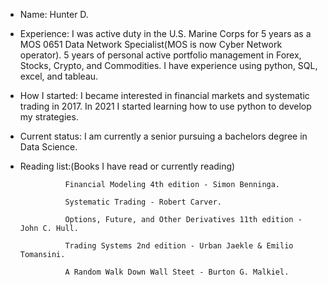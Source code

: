 - Name: Hunter D. 
- Experience: I was active duty in the U.S. Marine Corps for 5 years as a MOS 0651 Data Network Specialist(MOS is now Cyber                       Network operator).
              5 years of personal active portfolio management in Forex, Stocks, Crypto, and Commodities.
              I have experience using python, SQL, excel, and tableau.

- How I started: I became interested in financial markets and systematic trading in 2017. In 2021 I started learning how to use                      python to develop my strategies.  

- Current status: I am currently a senior pursuing a bachelors degree in Data Science. 

- Reading list:(Books I have read or currently reading) 
                
                Financial Modeling 4th edition - Simon Benninga.
                
                Systematic Trading - Robert Carver.
                
                Options, Future, and Other Derivatives 11th edition - John C. Hull.
                
                Trading Systems 2nd edition - Urban Jaekle & Emilio Tomansini.
                
                A Random Walk Down Wall Steet - Burton G. Malkiel.
<!---
HunterLD95/HunterLD95 is a ✨ special ✨ repository because its `README.md` (this file) appears on your GitHub profile.
You can click the Preview link to take a look at your changes.
--->
